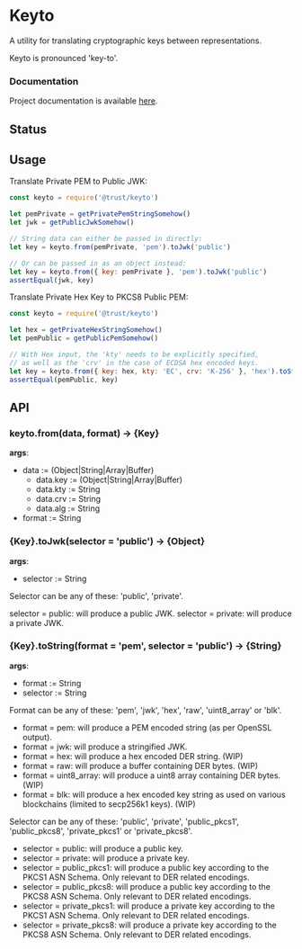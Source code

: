 # Keyto

A utility for translating cryptographic keys between representations.

Keyto is pronounced 'key-to'.

### Documentation

Project documentation is available [here](https://eternaldeiwos.github.io/keyto).

## Status

## Usage

Translate Private PEM to Public JWK:

```js
const keyto = require('@trust/keyto')

let pemPrivate = getPrivatePemStringSomehow()
let jwk = getPublicJwkSomehow()

// String data can either be passed in directly:
let key = keyto.from(pemPrivate, 'pem').toJwk('public')

// Or can be passed in as an object instead:
let key = keyto.from({ key: pemPrivate }, 'pem').toJwk('public')
assertEqual(jwk, key)
```

Translate Private Hex Key to PKCS8 Public PEM:

```js
const keyto = require('@trust/keyto')

let hex = getPrivateHexStringSomehow()
let pemPublic = getPublicPemSomehow()

// With Hex input, the 'kty' needs to be explicitly specified,
// as well as the 'crv' in the case of ECDSA hex encoded keys.
let key = keyto.from({ key: hex, kty: 'EC', crv: 'K-256' }, 'hex').toString('pem', 'public_pkcs8')
assertEqual(pemPublic, key)
```

## API

### keyto.from(data, format) -> {Key}

**args**:

* data := (Object|String|Array|Buffer)
    - data.key := (Object|String|Array|Buffer)
    - data.kty := String
    - data.crv := String
    - data.alg := String
* format := String

### {Key}.toJwk(selector = 'public') -> {Object}

**args**:

* selector := String

Selector can be any of these: 'public', 'private'.

selector = public: will produce a public JWK.
selector = private: will produce a private JWK.

### {Key}.toString(format = 'pem', selector = 'public') -> {String}

**args**:

* format := String
* selector := String

Format can be any of these: 'pem', 'jwk', 'hex', 'raw', 'uint8_array' or 'blk'.

* format = pem: will produce a PEM encoded string (as per OpenSSL output).
* format = jwk: will produce a stringified JWK.
* format = hex: will produce a hex encoded DER string. (WIP)
* format = raw: will produce a buffer containing DER bytes. (WIP)
* format = uint8_array: will produce a uint8 array containing DER bytes. (WIP)
* format = blk: will produce a hex encoded key string as used on various blockchains (limited to secp256k1 keys). (WIP)

Selector can be any of these: 'public', 'private', 'public_pkcs1', 'public_pkcs8', 'private_pkcs1' or 'private_pkcs8'.

* selector = public: will produce a public key.
* selector = private: will produce a private key.
* selector = public_pkcs1: will produce a public key according to the PKCS1 ASN Schema. Only relevant to DER related encodings.
* selector = public_pkcs8: will produce a public key according to the PKCS8 ASN Schema. Only relevant to DER related encodings.
* selector = private_pkcs1: will produce a private key according to the PKCS1 ASN Schema. Only relevant to DER related encodings.
* selector = private_pkcs8: will produce a private key according to the PKCS8 ASN Schema. Only relevant to DER related encodings.

